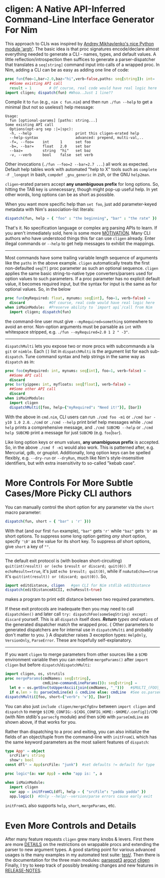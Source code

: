 cligen: A Native API-Inferred Command-Line Interface Generator For Nim
======================================================================
This approach to CLIs was inspired by [Andrey Mikhaylenko's nice Python module
'argh'](https://pythonhosted.org/argh/).  The basic idea is that proc signatures
encode/declare almost everything needed to generate a CLI - names, types, and
default values.  A little reflection/introspection then suffices to generate a
parser-dispatcher that translates a `seq[string]` command input into calls of a
wrapped proc.  In Nim, adding a CLI can be as easy as adding one line of code:
```nim
proc fun(foo=1,bar=2.0,baz="hi",verb=false,paths: seq[string]): int=
  ##Some existing API call
  result = 1        # Of course, real code would have real logic here
import cligen; dispatch(fun) #Whoa..Just 1 line??
```
Compile it to `fun` (e.g., `nim c fun.nim`) and then run `./fun --help`
to get a minimal (but not so useless!) help message:
```
Usage:
  fun [optional-params] [paths: string...]
Some existing API call
  Options(opt-arg sep :|=|spc):
  -h, --help                    print this cligen-erated help
  --help-syntax                 advanced: prepend, multi-val,..
  -f=, --foo=    int     1      set foo
  -b=, --bar=    float   2.0    set bar
  --baz=         string  "hi"   set baz
  -v, --verb     bool    false  set verb
```
Other invocations (`./fun --foo=2 --bar=2.7 ...`) all work as expected.
Default help tables work with automated "help to X" tools such as `complete -F
_longopt` in bash, `compdef _gnu_generic` in zsh, or the GNU `help2man`.

`cligen`-erated parsers accept **any unambiguous prefix** for long options.
So, hitting the TAB key is unnecessary, though might pop-up useful help.
In yet other words, long options can be as short as possible.

When you want more specific help than `set foo`, just add parameter-keyed
metadata with Nim's association-list literals:
```nim
dispatch(fun, help = { "foo" : "the beginning", "bar" : "the rate" })
```
That's it.  No specification language or complex arg parsing APIs to learn.
If you aren't immediately sold, here is some more
[MOTIVATION](https://github.com/c-blake/cligen/tree/master/MOTIVATION.md).
Many CLI authors who have understood things this far can use `cligen` already.
Enter illegal commands or `--help` to get help messages to exhibit the mappings.

---

Most commands have some trailing variable length sequence of arguments like
the `paths` in the above example.  `cligen` automatically treats the first
non-defaulted `seq[T]` proc parameter as such an optional sequence.  `cligen`
applies the same basic string-to-native type converters/parsers used for option
values to such parameters.  If a proc parameter has no explicit default value,
it becomes required input, but the syntax for input is the same as for optional
values.  So, in the below
```nim
proc fun(myRequired: float, mynums: seq[int], foo=1, verb=false) =
  discard           #Of course, real code would have real logic here
when isMainModule:  #Preserve ability to `import api`/call from Nim
  import cligen; dispatch(fun)
```
the command-line user must give `--myRequired=something` somewhere to avoid an
error.  Non-option arguments must be parsable as `int` with whitespace stripped,
e.g. `./fun --myRequired=2.0 1 2 " -3"`.

---

`dispatchMulti` lets you expose two or more procs with subcommands a la `git` or
`nimble`. Each `[]` list in `dispatchMulti` is the argument list for each
sub-`dispatch`.  Tune command syntax and help strings in the same way as
`dispatch` as in:
```nim
proc foo(myRequired: int, mynums: seq[int], foo=1, verb=false) =
  ##Some API call
  discard
proc bar(yippee: int, myfloats: seq[float], verb=false) =
  ##Some other API call
  discard
when isMainModule:
  import cligen
  dispatchMulti([foo, help={"myRequired": "Need it!"}], [bar])
```
With the above in `cmd.nim`, CLI users can run `./cmd foo -m1` or
`./cmd bar -y10 1.0 2.0`.  `./cmd` or `./cmd --help` print brief help messages
while `./cmd help` prints a comprehensive message, and `./cmd SUBCMD --help`
or `./cmd help SUBCMD` print a message for just `SUBCMD` (e.g. `foo`|`bar`).

Like long option keys or enum values, **any unambiguous prefix** is accepted.
So, in the above `./cmd f -m1` would also work.  This is patterned after,
e.g. Mercurial, gdb, or gnuplot.  Additionally, long option keys can be spelled
flexibly, e.g.  `--dry-run` or `--dryRun`, much like Nim's style-insensitive
identifiers, but with extra insensitivity to so-called "kebab case".

More Controls For More Subtle Cases/More Picky CLI authors
==========================================================
You can manually control the short option for any parameter via the `short`
macro parameter:
```nim
dispatch(fun, short = { "bar" : 'r' }))
```
With that (and our first `fun` example), `"bar"` gets `'r'` while `"baz"`
gets `'b'` as short options.  To suppress some long option getting *any* short
option, specify `'\0'` as the value for its short key.  To suppress _all_
short options, give `short` a key of `""`.

---

The default exit protocol is (with boolean short-circuiting) `quit(int(result))
or (echo $result or discard; quit(0))`.  If `echoResult==true`, it's just
`echo $result; quit(0)`, while if `noAutoEcho==true` it's `quit(int(result)) or (discard; quit(0))`.
So,
```nim
import editdistance, cligen   #gen CLI for Nim stdlib editDistance
dispatch(editDistanceASCII, echoResult=true)
```
makes a program to print edit distance between two required parameters.

If these exit protocols are inadequate then you may need to call `dispatchGen()`
and later call `try: dispatchFoo(someSeqString) except: discard` yourself.
This is all `dispatch` itself does.  ***Return*** _types and values_ of the
generated dispatcher match the wrapped proc. { Other parameters to generated
dispatchers are for internal use in `dispatchMulti` and probably don't matter to
you. }  A dispatcher raises 3 exception types: `HelpOnly`, `VersionOnly`,
`ParseError`.  These are hopefully self-explanatory.

---

If you want `cligen` to merge parameters from other sources like a `$CMD`
environment variable then you can redefine `mergeParams()` after `import cligen`
but before `dispatch`/`dispatchMulti`:
```nim
import cligen, os, strutils
proc mergeParams(cmdNames: seq[string],
                 cmdLine=commandLineParams()): seq[string] =
  let e = os.getEnv(toUpperAscii(join(cmdNames, "_")))   #$MULTI_(FOO|_BAR)
  if e.len > 0: parseCmdLine(e) & cmdLine else: cmdLine  #See os.parseCmdLine
dispatchMulti([foo, short={"verb": 'v'}], [bar])
```
You can also just `include cligen/mergeCfgEnv` between `import cligen` and
`dispatch` to merge `${CMD_CONFIG:-${XDG_CONFIG_HOME:-$HOME/.config}}/CMD` (with
Nim stdlib's `parsecfg` module) and then `$CMD` with `parseCmdLine` as shown
above, if that works for you.

Rather than dispatching to a proc and exiting, you can also initialize the
fields of an object/tuple from the command-line with `initFromCL` which has
the same keyword parameters as the most salient features of `dispatch`:
```nim
type App* = object
  srcFile*: string
  show*: bool
const dfl* = App(srcFile: "junk")  #set defaults != default for type

proc logic*(a: var App) = echo "app is: ", a

when isMainModule:
  import cligen
  var app = initFromCL(dfl, help = { "srcFile": "yadda yadda" })
  app.logic()  #Only --help/--version/parse errors cause early exit
```
`initFromCL` also supports `help`, `short`, `mergeParams`, etc.

Even More Controls and Details
==============================
After many feature requests `cligen` grew many knobs & levers.  First there are
more [DETAILS](https://github.com/c-blake/cligen/tree/master/DETAILS.md) on the
restrictions on wrappable procs and extending the parser to new argument types.
A good starting point for various advanced usages is the many examples in my
automated test suite:
  [test/](https://github.com/c-blake/cligen/tree/master/test/).
Then there is the documentation for the three main modules:
  [parseopt3](http://htmlpreview.github.io/?https://github.com/c-blake/cligen/blob/master/docs/parseopt3.html)
  [argcvt](http://htmlpreview.github.io/?https://github.com/c-blake/cligen/blob/master/docs/argcvt.html)
  [cligen](http://htmlpreview.github.io/?https://github.com/c-blake/cligen/blob/master/docs/cligen.html)
Finally, I try to keep track of possibly breaking changes and new features in
[RELEASE-NOTES](https://github.com/c-blake/cligen/tree/master/RELEASE-NOTES.md).
